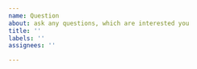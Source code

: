 ```yaml
---
name: Question
about: ask any questions, which are interested you
title: ''
labels: ''
assignees: ''

---
```



